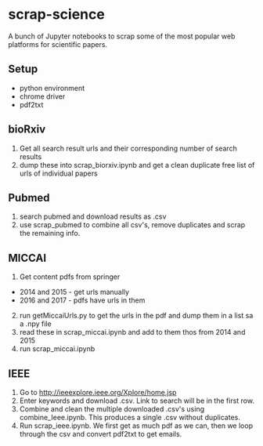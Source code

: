 # scrap-science
A bunch of Jupyter notebooks to scrap some of the most popular web platforms for scientific papers.


## Setup
* python environment
* chrome driver
* pdf2txt

## bioRxiv
1. Get all search result urls and their corresponding number of search results
2. dump these into scrap_biorxiv.ipynb and get a clean duplicate free list of urls of individual papers



## Pubmed
1. search pubmed and download results as .csv
2. use scrap_pubmed to combine all csv's, remove duplicates and scrap the remaining info.

## MICCAI
1. Get content pdfs from springer
* 2014 and 2015 - get urls manually
* 2016 and 2017 - pdfs have urls in them
2. run getMiccaiUrls.py to get the urls in the pdf and dump them in a list sa a .npy file
3. read these in scrap_miccai.ipynb and add to them thos from 2014 and 2015
4. run scrap_miccai.ipynb

## IEEE
1. Go to http://ieeexplore.ieee.org/Xplore/home.jsp
2. Enter keywords and download .csv. Link to search will be in the first row.
3. Combine and clean the multiple downloaded .csv's using combine_Ieee.ipynb. This produces a single .csv without duplicates.
4. Run scrap_ieee.ipynb. We first get as much pdf as we can, then we loop through the csv and convert pdf2txt to get emails. 
